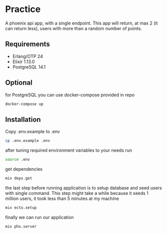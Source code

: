 # Practice

A phoenix api app, with a single endpoint. This app will return, at max 2 (it can return less), users with more than a random number of points.

## Requirements

- Erlang/OTP 24
- Elixir 1.13.0
- PostgreSQL 14.1

## Optional

for PostgreSQL you can use docker-compose provided in repo
```bash
docker-compose up
```

## Installation

Copy .env.example to .env
```bash
cp .env.example .env
```

after tuning required environment variables to your needs run
```bash
source .env
```

get dependencies
```bash
mix deps.get
```

the last step before running application is to setup database and seed users with single command. This step might take a while because it seeds 1 million users, it took less than 5 minutes at my machine
```bash
mix ecto.setup
```

finally we can run our application
```bash
mix phx.server
```
